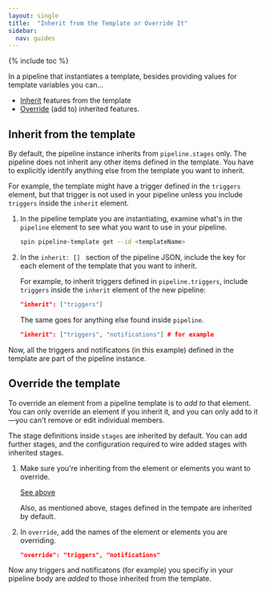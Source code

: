 ```yaml
---
layout: single
title:  "Inherit from the Template or Override It"
sidebar:
  nav: guides
---
```


{% include toc %}

In a pipeline that instantiates a template, besides providing values for
template variables you can...

* [Inherit](#inherit-from-the-template) features from the template
* [Override](#override-the-template) (add to) inherited features.

## Inherit from the template

By default, the pipeline instance inherits from `pipeline.stages` only. The
pipeline does not inherit any other items defined in the template. You have to
explicitly identify anything else from the template you want to inherit. 

For example, the template might have a trigger defined in the
`triggers` element, but that trigger is not used in your pipeline unless you
include `triggers` inside the `inherit` element.

1. In the pipeline template you are instantiating, examine what's in the
`pipeline` element to see what you want to use in your pipeline.

   ```bash
   spin pipeline-template get --id <templateName>
   ```

1. In the `inherit: [] ` section of the pipeline JSON, include the key for
each element of the template that you want to inherit.

   For example, to inherit triggers defined in `pipeline.triggers`, include
   `triggers` inside the `inherit` element of the new pipeline:

   ```json
   "inherit": ["triggers"]
   ```

   The same goes for anything else found inside `pipeline`.

   ```json
   "inherit": ["triggers", "notifications"] # for example
   ```   

Now, all the triggers and notificatons (in this example) defined in the template are part of the pipeline instance.

## Override the template

To override an element from a pipeline template is to *add to* that element.
You can only override an element if you inherit it, and you can only add to
it&mdash;you can't remove or edit individual members.

The stage definitions inside `stages` are inherited by default. You can add
further stages, and the configuration required to wire added stages with
inherited stages.

1. Make sure you're inheriting from the element or elements you want to
override. 

   [See above](#inherit-from-the-template)

   Also, as mentioned above, stages defined in the tempate are inherited by
   default.

1. In `override`, add the names of the element or elements you are overriding.

   ```json
   "override": "triggers", "notifications"
   ```

Now any triggers and notificatons (for example) you specifiy in your pipeline
body are *added* to those inherited from the template.
